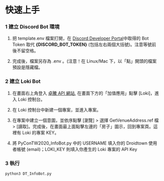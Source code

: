 # 快速上手

### 1 建立 Discord Bot 環境
1. 把 template.env 檔案打開，在 [Discord Developer Portal](https://discord.com/developers/application)中取得的 Bot Token 取代 **{DISCORD_BOT_TOKEN}** (包括左右兩個大括號)。注意等號前後不留空格。

2. 完成後，檔案另存為 .env 。(注意！在 Linux/Mac 下，以「點」開頭的檔案預設是隱藏檔。

### 2 建立 Loki Bot
1. 在畫面右上角登入 [卓騰 API 網站](https://api.droidtown.co/), 在畫面下方的「加值應用」點擊 [Loki]，進入 Loki 控制台。

2. 在 Loki 控制台中新建一個專案，並進入專案。

3. 在專案中建立一個意圖，並依序點擊 [瀏覽] > 選擇 GetVenueAddress.ref 檔 > [讀取]。完成後，在畫面最上面點擊左邊的「房子」圖示，回到專案頁。這裡有 Loki 的專案 KEY。

4. 將 PyConTW2020_InfoBot.py 中的 USERNAME 填入你的 Droidtown 使用者帳號 (email)；LOKI_KEY 則填入你產生的 Loki 專案的 API Key

### 3 執行
    python3 DT_InfoBot.py
